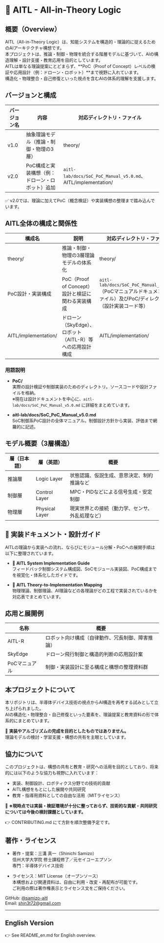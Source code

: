 # 🧠 AITL - All-in-Theory Logic

## 概要（Overview）

AITL（All-in-Theory Logic）は、知能システムを構造的・理論的に捉えるためのAIアーキテクチャ構想です。  
本プロジェクトは、推論・制御・物理を統合する階層モデルに基づいて、AIの構造理解・設計支援・教育応用を目的としています。  
AITLは単なる理論提案にとどまらず、**PoC（Proof of Concept）レベルの検証や応用設計（例：ドローン・ロボット）**まで視野に入れています。  
構造化・物理整合・自己修復といった視点を含むAIの体系的理解を支援します。

## バージョンと構成

| バージョン名 | 内容                                   | 対応ディレクトリ・ファイル                            |
|--------------|--------------------------------------|---------------------------------------------------|
| v1.0         | 抽象理論モデル（推論・制御・物理の3層）  | theory/                                           |
| v2.0         | PoC構成と実装構想（例：ドローン・ロボット）追加 | `aitl-lab/docs/SoC_PoC_Manual_v5.0.md`、AITL/implementation/ |

✅ v2.0では、理論に加えてPoC（概念検証）や実装構想の整理まで踏み込んでいます。

## AITL全体の構成と関係性

| 構成名              | 説明                                        | 対応ディレクトリ・ファイル                          |
|---------------------|---------------------------------------------|-------------------------------------------------|
| theory/             | 推論・制御・物理の3層理論モデルの体系化         | theory/                                         |
| PoC設計・実装構成    | PoC（Proof of Concept）設計と検証に関わる実装構成 | `aitl-lab/docs/SoC_PoC_Manual_v5.0.md`（PoCマニュアルドキュメントファイル）及びPoC/ディレクトリ（設計実装コード等） |
| AITL/implementation/ | ドローン（SkyEdge）、ロボット（AITL-R）等への応用設計構成 | AITL/implementation/                            |

### 用語説明

- **PoC/**  
  実際の設計検証や制御実装のためのディレクトリ。ソースコードや設計ファイルを格納。  
  ※現在は設計ドキュメントを中心に、`aitl-lab/docs/SoC_PoC_Manual_v5.0.md` に詳細をまとめています。

- **aitl-lab/docs/SoC_PoC_Manual_v5.0.md**  
  SoC制御系PoC設計の全体マニュアル。制御設計方針から実装、評価まで網羅的に記述。

## モデル概要（3層構造）

| 層（日本語） | 層（英語）        | 概要                                       |
|-------------|-------------------|------------------------------------------|
| 推論層       | Logic Layer       | 状態認識、仮説生成、意思決定、制約推論など   |
| 制御層       | Control Layer     | MPC・PIDなどによる信号生成・安定制御         |
| 物理層       | Physical Layer    | 現実世界との接続（動力学、センサ、外乱処理など）|

## 📁 実装ドキュメント・設計ガイド

AITLの理論から実装への流れ、ならびにモジュール分解・PoCへの展開手順は以下に整理されています。

- 🧩 **AITL System Implementation Guide**  
  フィードバック制御システム構成図、SoCモジュール実装図、PoC構成までを視覚化・体系化したガイドです。  

- 🧠 **AITL Theory-to-Implementation Mapping**  
  物理理論、制御理論、AI理論などの各理論がどの工程で実装されているかを対応表でまとめています。

## 応用と展開例

| 名称     | 概要                                   |
|----------|--------------------------------------|
| AITL-R   | ロボット向け構成（自律動作、冗長制御、障害推論） |
| SkyEdge  | ドローン飛行制御と構造的判断の応用設計案         |
| PoCマニュアル | 制御・実装設計に至る構成と構想の整理資料群         |

## 本プロジェクトについて

本リポジトリは、半導体デバイス技術の視点からAI構造を再考する試みとして立ち上げられました。  
AIの構造化・物理整合・自己修復といった要素を、理論提案と教育資料の形で体系的にまとめています。  

🔎 **実装やアルゴリズムの完成を目的としたものではありません。**  
理論モデルの検討・学習支援・構想の共有を主眼としています。

## 協力について

このプロジェクトは、構想の共有と教育・研究への活用を目的としており、将来的には以下のような協力も視野に入れています：

- 実装、制御設計、ロボティクス分野での技術的貢献  
- AITL構想をもとにした展開や共同研究  
- 教育・指導用資料としての自由な活用（MITライセンス）

🔧 **※現時点では実装・検証環境が十分に整っておらず、技術的な貢献・共同研究については今後の検討課題としています。**  

👉 CONTRIBUTING.md にて方針を順次整備予定です。

## 著作・ライセンス

- 著作・提案：三溝 真一（Shinichi Samizo）  
  信州大学大学院 修士課程修了／元セイコーエプソン  
  専門：半導体デバイス技術

- ライセンス：MIT License（オープンソース）  
  本構想および関連資料は、自由に利用・改変・再配布が可能です。  
  ご利用の際は著作権表示とライセンス文をご保持ください。

GitHub: [@samizo-aitl](https://github.com/samizo-aitl)  
Email: shin3t72@gmail.com

---

## English Version

👉 See README_en.md for English overview.
